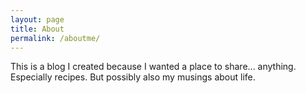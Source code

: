 ```yaml
---
layout: page
title: About
permalink: /aboutme/
---
```


This is a blog I created because I wanted a place to share... anything. Especially recipes. But possibly also my musings about life.

